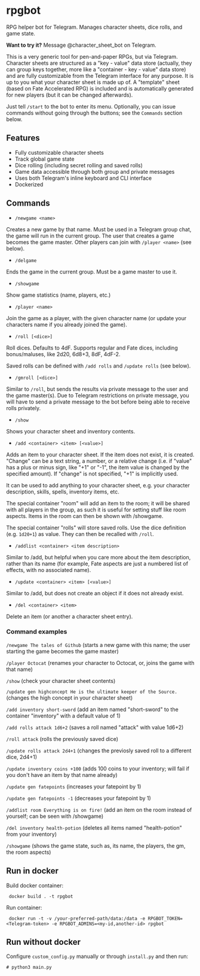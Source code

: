 
# rpgbot
RPG helper bot for Telegram. Manages character sheets, dice rolls, and game state.

**Want to try it?** Message @character_sheet_bot on Telegram.

This is a very generic tool for pen-and-paper RPGs, but via Telegram. Character sheets are structured as a "key - value" data store (actually, they can group keys together, more like a "container - key - value" data store) and are fully customizable from the Telegram interface for any purpose. It is up to you what your character sheet is made up of. A "template" sheet (based on Fate Accelerated RPG) is included and is automatically generated for new players (but it can be changed afterwards).

Just tell `/start` to the bot to enter its menu. Optionally, you can issue commands without going through the buttons; see the `Commands` section below.

## Features

  * Fully customizable character sheets
  * Track global game state
  * Dice rolling (including secret rolling and saved rolls)
  * Game data accessible through both group and private messages
  * Uses both Telegram's inline keyboard and CLI interface
  * Dockerized

## Commands

  - `/newgame <name>`

Creates a new game by that name. Must be used in a Telegram group chat, the game will run in the current group. The user that creates a game becomes the game master. Other players can join with `/player <name>` (see below).

  - `/delgame`

Ends the game in the current group. Must be a game master to use it.

  - `/showgame`

Show game statistics (name, players, etc.)

  - `/player <name>`

Join the game as a player, with the given character name (or update your characters name if you already joined the game).

  - `/roll [<dice>]`

Roll dices. Defaults to 4dF. Supports regular and Fate dices, including bonus/maluses, like 2d20, 6d8+3, 8dF, 4dF-2.

Saved rolls can be defined with `/add rolls` and `/update rolls` (see below).

  - `/gmroll [<dice>]`

Similar to `/roll`, but sends the results via private message to the user and the game master(s). Due to Telegram restrictions on private message, you will have to send a private message to the bot before being able to receive rolls privately.

  - `/show`

Shows your character sheet and inventory contents.

  - `/add <container> <item> [<value>]`

Adds an item to your character sheet. If the item does not exist, it is created. "Change" can be a text string, a number, or a relative change (i.e. if "value" has a plus or minus sign, like "+1" or "-1", the item value is changed by the specified amount). If "change" is not specified, "+1" is implicitly used.

It can be used to add anything to your character sheet, e.g. your character description, skills, spells, inventory items, etc.

The special container "room" will add an item to the room; it will be shared with all players in the group, as such it is useful for setting stuff like room aspects. Items in the room can then be shown with /showgame.

The special container "rolls" will store saved rolls. Use the dice definition (e.g. `1d20+1`) as value. They can then be recalled with `/roll`.

  - `/addlist <container> <item description>`

Similar to /add, but helpful when you care more about the item description, rather than its name (for example, Fate aspects are just a numbered list of effects, with no associated name).

  - `/update <container> <item> [<value>]`

Similar to /add, but does not create an object if it does not already exist.

  - `/del <container> <item>`

Delete an item (or another a character sheet entry). 

### Command examples

`/newgame The tales of Github` (starts a new game with this name; the user starting the game becomes the game master)

`/player Octocat` (renames your character to Octocat, or, joins the game with that name)

`/show` (check your character sheet contents)

`/update gen highconcept He is the ultimate keeper of the Source.` (changes the high concept in your character sheet)

`/add inventory short-sword` (add an item named "short-sword" to the container "inventory" with a default value of 1)

`/add rolls attack 1d6+2` (saves a roll named "attack" with value 1d6+2)

`/roll attack` (rolls the previously saved dice)

`/update rolls attack 2d4+1` (changes the previosly saved roll to a different dice, 2d4+1)

`/update inventory coins +100` (adds 100 coins to your inventory; will fail if you don't have an item by that name already)

`/update gen fatepoints` (increases your fatepoint by 1)

`/update gen fatepoints -1` (decreases your fatepoint by 1)

`/addlist room Everything is on fire!` (add an item on the room instead of yourself; can be seen with /showgame)

`/del inventory health-potion` (deletes all items named "health-potion" from your inventory)

`/showgame` (shows the game state, such as, its name, the players, the gm, the room aspects)

## Run in docker

Build docker container:
```
 docker build . -t rpgbot
```


Run container:
```
 docker run -t -v /your-preferred-path/data:/data -e RPGBOT_TOKEN=<Telegram-token> -e RPGBOT_ADMINS=<my-id,another-id> rpgbot
```

## Run without docker

Configure `custom_config.py` manually or through `install.py` and then run:

```
# python3 main.py
```

